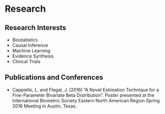 # Research

## Research Interests
- Biostatistics
- Causal Inference
- Machine Learning
- Evidence Synthesis
- Clinical Trials

## Publications and Conferences
- Cappiello, L. and Flegal, J. (2016) ”A Novel Estimation Technique for a Five-Parameter Bivariate Beta Distribution”.  Poster presented at the International Biometric Society Eastern North American Region Spring 2016 Meeting in Austin, Texas.
